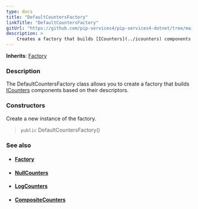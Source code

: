 ```yaml
---
type: docs
title: "DefaultCountersFactory"
linkTitle: "DefaultCountersFactory"
gitUrl: "https://github.com/pip-services4/pip-services4-dotnet/tree/main/pip-services4-observability-dotnet"
description: >
    Creates a factory that builds [ICounters](../icounters) components based on their descriptors.
---
```


**Inherits**: [Factory](../../../components/build/factory)

### Description

The DefaultCountersFactory class allows you to create a factory that builds [ICounters](../icounters) components based on their descriptors.

### Constructors
Create a new instance of the factory.

> `public` DefaultCountersFactory()


### See also
- #### [Factory](../../../components/build/factory)
- #### [NullCounters](../../count/null_counters)
- #### [LogCounters](../../count/log_counters)
- #### [CompositeCounters](../../count/composite_counters)


